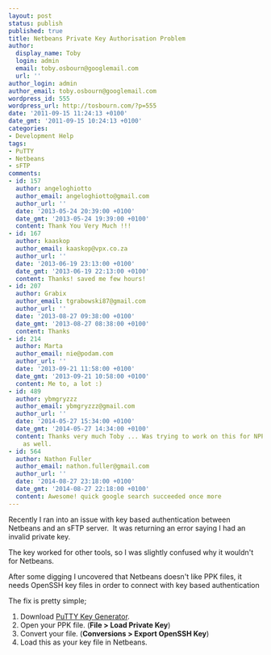 ```yaml
---
layout: post
status: publish
published: true
title: Netbeans Private Key Authorisation Problem
author:
  display_name: Toby
  login: admin
  email: toby.osbourn@googlemail.com
  url: ''
author_login: admin
author_email: toby.osbourn@googlemail.com
wordpress_id: 555
wordpress_url: http://tosbourn.com/?p=555
date: '2011-09-15 11:24:13 +0100'
date_gmt: '2011-09-15 10:24:13 +0100'
categories:
- Development Help
tags:
- PuTTY
- Netbeans
- sFTP
comments:
- id: 157
  author: angeloghiotto
  author_email: angeloghiotto@gmail.com
  author_url: ''
  date: '2013-05-24 20:39:00 +0100'
  date_gmt: '2013-05-24 19:39:00 +0100'
  content: Thank You Very Much !!!
- id: 167
  author: kaaskop
  author_email: kaaskop@vpx.co.za
  author_url: ''
  date: '2013-06-19 23:13:00 +0100'
  date_gmt: '2013-06-19 22:13:00 +0100'
  content: Thanks! saved me few hours!
- id: 207
  author: Grabix
  author_email: tgrabowski87@gmail.com
  author_url: ''
  date: '2013-08-27 09:38:00 +0100'
  date_gmt: '2013-08-27 08:38:00 +0100'
  content: Thanks
- id: 214
  author: Marta
  author_email: nie@podam.com
  author_url: ''
  date: '2013-09-21 11:58:00 +0100'
  date_gmt: '2013-09-21 10:58:00 +0100'
  content: Me to, a lot :)
- id: 489
  author: ybmgryzzz
  author_email: ybmgryzzz@gmail.com
  author_url: ''
  date: '2014-05-27 15:34:00 +0100'
  date_gmt: '2014-05-27 14:34:00 +0100'
  content: Thanks very much Toby ... Was trying to work on this for NPP and worked
    as well.
- id: 564
  author: Nathon Fuller
  author_email: nathon.fuller@gmail.com
  author_url: ''
  date: '2014-08-27 23:18:00 +0100'
  date_gmt: '2014-08-27 22:18:00 +0100'
  content: Awesome! quick google search succeeded once more
---
```

<p>Recently I ran into an issue with key based authentication between Netbeans and an sFTP server.  It was returning an error saying I had an invalid private key.</p>
<p>The key worked for other tools, so I was slightly confused why it wouldn't for Netbeans.</p>
<p>After some digging I uncovered that Netbeans doesn't like PPK files, it needs OpenSSH key files in order to connect with key based authentication</p>
<p>The fix is pretty simple;</p>
<ol>
<li>Download <a href="http://www.chiark.greenend.org.uk/~sgtatham/putty/download.html" target="_blank">PuTTY Key Generator</a>.</li>
<li>Open your PPK file. (<strong>File &gt; Load Private Key</strong>)</li>
<li>Convert your file. (<strong>Conversions &gt; Export OpenSSH Key</strong>)</li>
<li>Load this as your key file in Netbeans.</li>
</ol>
